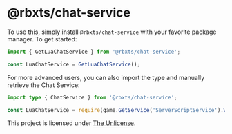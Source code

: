 # @rbxts/chat-service

To use this, simply install `@rbxts/chat-service` with your favorite package manager. To get started:
```ts
import { GetLuaChatService } from '@rbxts/chat-service';

const LuaChatService = GetLuaChatService();
```

For more advanced users, you can also import the type and manually retrieve the Chat Service:
```ts
import type { ChatService } from '@rbxts/chat-service';

const LuaChatService = require(game.GetService('ServerScriptService').WaitForChild('ChatServiceRunner').WaitForChild('ChatService') as ModuleScript) as ChatService;
```

This project is licensed under [The Unlicense](https://unlicense.org).